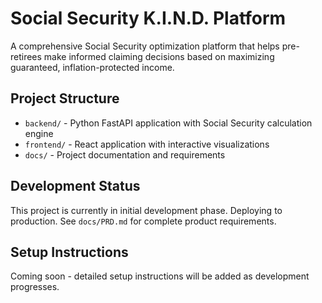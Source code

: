 # Social Security K.I.N.D. Platform

A comprehensive Social Security optimization platform that helps pre-retirees make informed claiming decisions based on maximizing guaranteed, inflation-protected income.

## Project Structure

- `backend/` - Python FastAPI application with Social Security calculation engine
- `frontend/` - React application with interactive visualizations  
- `docs/` - Project documentation and requirements

## Development Status

This project is currently in initial development phase. Deploying to production. See `docs/PRD.md` for complete product requirements.

## Setup Instructions

Coming soon - detailed setup instructions will be added as development progresses.
